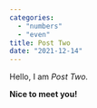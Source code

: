 ```yaml
---
categories: 
  - "numbers"
  - "even"
title: Post Two
date: "2021-12-14"
---
```


Hello, I am _Post Two._

**Nice to meet you!**